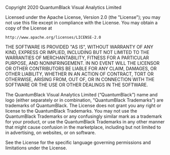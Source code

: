 Copyright 2020 QuantumBlack Visual Analytics Limited

Licensed under the Apache License, Version 2.0 (the "License");
you may not use this file except in compliance with the License.
You may obtain a copy of the License at

    http://www.apache.org/licenses/LICENSE-2.0

THE SOFTWARE IS PROVIDED "AS IS", WITHOUT WARRANTY OF ANY KIND, 
EXPRESS OR IMPLIED, INCLUDING BUT NOT LIMITED TO THE WARRANTIES 
OF MERCHANTABILITY, FITNESS FOR A PARTICULAR PURPOSE, AND 
NONINFRINGEMENT. IN NO EVENT WILL THE LICENSOR OR OTHER CONTRIBUTORS 
BE LIABLE FOR ANY CLAIM, DAMAGES, OR OTHER LIABILITY, WHETHER IN AN 
ACTION OF CONTRACT, TORT OR OTHERWISE, ARISING FROM, OUT OF, OR IN 
CONNECTION WITH THE SOFTWARE OR THE USE OR OTHER DEALINGS IN THE SOFTWARE.

The QuantumBlack Visual Analytics Limited (“QuantumBlack”) name and logo 
(either separately or in combination, “QuantumBlack Trademarks”) are 
trademarks of QuantumBlack. The License does not grant you any right or 
license to the QuantumBlack Trademarks. You may not use the QuantumBlack 
Trademarks or any confusingly similar mark as a trademark for your product, 
or use the QuantumBlack Trademarks in any other manner that might cause 
confusion in the marketplace, including but not limited to in advertising, 
on websites, or on software.

See the License for the specific language governing permissions and 
limitations under the License.
